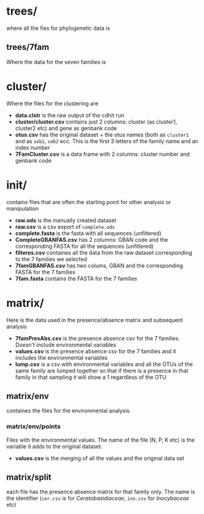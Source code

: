 # trees/

where all the fies for phylogenetic data is

## trees/7fam

Where the data for the seven families is


# cluster/

Where the files for the clustering are


* **data.clstr** is the raw output of the cdhit run
* **cluster/cluster.csv** contains just 2 columns: cluster (as cluster1, cluster2 etc) and gene as genbank code
* **otus.csv** has the original dataset + the otus names (both as `cluster1` and as `seb1`, `seb2` ecc. This is the first 3 letters of the family name and an index number
* **7FamCluster.csv** is a data frame with 2 columns: cluster number and genbank code


# init/
contains files that are often the starting point for other analysis or manipulation

* **raw.ods** is the manually created dataset
* **raw.csv** is a csv export of `complete.ods`
* **complete.fasta** is the fasta with all sequences (unfiltered)
* **CompleteGBANFAS.csv** has 2 columns: GBAN code and the corresponding FASTA for all the sequences (unfiltered)
* **filteres.csv** containes all the data from the raw dataset corresponding to the 7 families we selected
* **7famGBANFAS.csv** has two colums, GBAN and the corresponding FASTA for the 7 families
* **7fam.fasta** contains the FASTA for the 7 families

# matrix/

Here is the data used in  the presence/absence matrix and subsequent analysis

* **7famPresAbs.csv** is the presence absence csv for the 7 families. Doesn't include environmental variables
* **values.csv** is the presence absence csv for the 7 families and it includes the environmental variables
* **lump.csv** is a csv with environmental variables and all the OTUs of the same family are lumped together so that if there is a presence in that family in that sampling it will show a 1 regardless of the OTU


## matrix/env

containes the files for the environmental analysis

### matrix/env/points

Files with the environmental values. The name of the file (N, P, K etc) is the variable it adds to the original dataset.
* **values.csv** is the merging of all the values and the original data set


## matrix/split

each file has the presence absence matrix for that family only. The name is the identifier (`cer.csv` is for *Ceratobasidiaceae*, `ino.csv` for *Inocybaceae* etc)